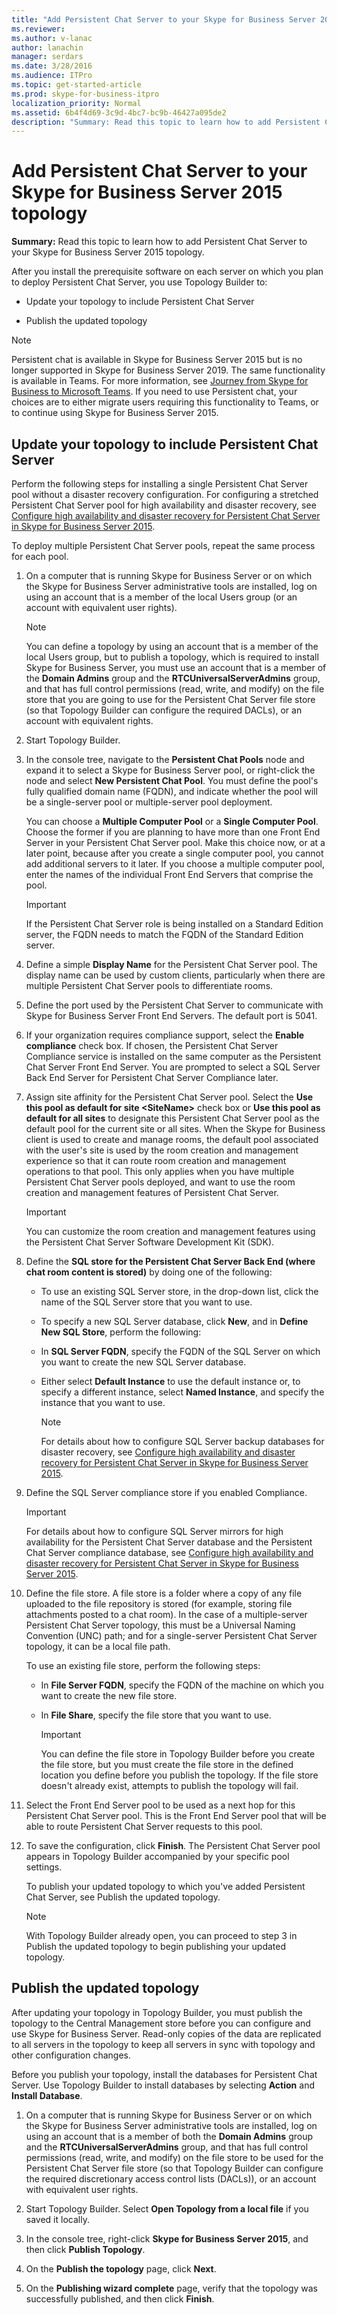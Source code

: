 ```yaml
---
title: "Add Persistent Chat Server to your Skype for Business Server 2015 topology"
ms.reviewer: 
ms.author: v-lanac
author: lanachin
manager: serdars
ms.date: 3/28/2016
ms.audience: ITPro
ms.topic: get-started-article
ms.prod: skype-for-business-itpro
localization_priority: Normal
ms.assetid: 6b4f4d69-3c9d-4bc7-bc9b-46427a095de2
description: "Summary: Read this topic to learn how to add Persistent Chat Server to your Skype for Business Server 2015 topology."
---
```


# Add Persistent Chat Server to your Skype for Business Server 2015 topology
 
**Summary:** Read this topic to learn how to add Persistent Chat Server to your Skype for Business Server 2015 topology.
  
After you install the prerequisite software on each server on which you plan to deploy Persistent Chat Server, you use Topology Builder to: 
  
- Update your topology to include Persistent Chat Server
    
- Publish the updated topology
    
> [!NOTE] 
> Persistent chat is available in Skype for Business Server 2015 but is no longer supported in Skype for Business Server 2019. The same functionality is available in Teams. For more information, see [Journey from Skype for Business to Microsoft Teams](/microsoftteams/journey-skypeforbusiness-teams). If you need to use Persistent chat, your choices are to either migrate users requiring this functionality to Teams, or to continue using Skype for Business Server 2015. 

## Update your topology to include Persistent Chat Server

Perform the following steps for installing a single Persistent Chat Server pool without a disaster recovery configuration. For configuring a stretched Persistent Chat Server pool for high availability and disaster recovery, see [Configure high availability and disaster recovery for Persistent Chat Server in Skype for Business Server 2015](../../deploy/deploy-high-availability-and-disaster-recovery/configure-hadr-for-persistent-chat.md).
  
To deploy multiple Persistent Chat Server pools, repeat the same process for each pool.
  
1. On a computer that is running Skype for Business Server or on which the Skype for Business Server administrative tools are installed, log on using an account that is a member of the local Users group (or an account with equivalent user rights).
    
    > [!NOTE]
    > You can define a topology by using an account that is a member of the local Users group, but to publish a topology, which is required to install Skype for Business Server, you must use an account that is a member of the **Domain Admins** group and the **RTCUniversalServerAdmins** group, and that has full control permissions (read, write, and modify) on the file store that you are going to use for the Persistent Chat Server file store (so that Topology Builder can configure the required DACLs), or an account with equivalent rights.
  
2. Start Topology Builder.
    
3. In the console tree, navigate to the **Persistent Chat Pools** node and expand it to select a Skype for Business Server pool, or right-click the node and select **New Persistent Chat Pool**. You must define the pool's fully qualified domain name (FQDN), and indicate whether the pool will be a single-server pool or multiple-server pool deployment.
    
    You can choose a **Multiple Computer Pool** or a **Single Computer Pool**. Choose the former if you are planning to have more than one Front End Server in your Persistent Chat Server pool. Make this choice now, or at a later point, because after you create a single computer pool, you cannot add additional servers to it later. If you choose a multiple computer pool, enter the names of the individual Front End Servers that comprise the pool.
    
    > [!IMPORTANT]
    > If the Persistent Chat Server role is being installed on a Standard Edition server, the FQDN needs to match the FQDN of the Standard Edition server. 
  
4. Define a simple **Display Name** for the Persistent Chat Server pool. The display name can be used by custom clients, particularly when there are multiple Persistent Chat Server pools to differentiate rooms.
    
5. Define the port used by the Persistent Chat Server to communicate with Skype for Business Server Front End Servers. The default port is 5041.
    
6. If your organization requires compliance support, select the **Enable compliance** check box. If chosen, the Persistent Chat Server Compliance service is installed on the same computer as the Persistent Chat Server Front End Server. You are prompted to select a SQL Server Back End Server for Persistent Chat Server Compliance later.
    
7. Assign site affinity for the Persistent Chat Server pool. Select the **Use this pool as default for site \<SiteName\>** check box or **Use this pool as default for all sites** to designate this Persistent Chat Server pool as the default pool for the current site or all sites. When the Skype for Business client is used to create and manage rooms, the default pool associated with the user's site is used by the room creation and management experience so that it can route room creation and management operations to that pool. This only applies when you have multiple Persistent Chat Server pools deployed, and want to use the room creation and management features of Persistent Chat Server.
    
    > [!IMPORTANT]
    > You can customize the room creation and management features using the Persistent Chat Server Software Development Kit (SDK). 
  
8. Define the **SQL store for the Persistent Chat Server Back End (where chat room content is stored)** by doing one of the following:
    
   - To use an existing SQL Server store, in the drop-down list, click the name of the SQL Server store that you want to use.
    
   - To specify a new SQL Server database, click **New**, and in **Define New SQL Store**, perform the following:
    
   - In **SQL Server FQDN**, specify the FQDN of the SQL Server on which you want to create the new SQL Server database.
    
   - Either select **Default Instance** to use the default instance or, to specify a different instance, select **Named Instance**, and specify the instance that you want to use.
    
     > [!NOTE]
     > For details about how to configure SQL Server backup databases for disaster recovery, see [Configure high availability and disaster recovery for Persistent Chat Server in Skype for Business Server 2015](../../deploy/deploy-high-availability-and-disaster-recovery/configure-hadr-for-persistent-chat.md). 
  
9. Define the SQL Server compliance store if you enabled Compliance.
    
    > [!IMPORTANT]
    > For details about how to configure SQL Server mirrors for high availability for the Persistent Chat Server database and the Persistent Chat Server compliance database, see [Configure high availability and disaster recovery for Persistent Chat Server in Skype for Business Server 2015](../../deploy/deploy-high-availability-and-disaster-recovery/configure-hadr-for-persistent-chat.md). 
  
10. Define the file store. A file store is a folder where a copy of any file uploaded to the file repository is stored (for example, storing file attachments posted to a chat room). In the case of a multiple-server Persistent Chat Server topology, this must be a Universal Naming Convention (UNC) path; and for a single-server Persistent Chat Server topology, it can be a local file path.
    
    To use an existing file store, perform the following steps:
    
    - In **File Server FQDN**, specify the FQDN of the machine on which you want to create the new file store.
    
    - In **File Share**, specify the file store that you want to use.
    
      > [!IMPORTANT]
      > You can define the file store in Topology Builder before you create the file store, but you must create the file store in the defined location you define before you publish the topology. If the file store doesn't already exist, attempts to publish the topology will fail. 
  
11. Select the Front End Server pool to be used as a next hop for this Persistent Chat Server pool. This is the Front End Server pool that will be able to route Persistent Chat Server requests to this pool.
    
12. To save the configuration, click **Finish**. The Persistent Chat Server pool appears in Topology Builder accompanied by your specific pool settings.
    
    To publish your updated topology to which you've added Persistent Chat Server, see Publish the updated topology.
    
    > [!NOTE]
    > With Topology Builder already open, you can proceed to step 3 in Publish the updated topology to begin publishing your updated topology. 
  
## Publish the updated topology
<a name="BKMK_PublishTopology"> </a>

After updating your topology in Topology Builder, you must publish the topology to the Central Management store before you can configure and use Skype for Business Server. Read-only copies of the data are replicated to all servers in the topology to keep all servers in sync with topology and other configuration changes.
  
Before you publish your topology, install the databases for Persistent Chat Server. Use Topology Builder to install databases by selecting **Action** and **Install Database**.
  
1. On a computer that is running Skype for Business Server or on which the Skype for Business Server administrative tools are installed, log on using an account that is a member of both the **Domain Admins** group and the **RTCUniversalServerAdmins** group, and that has full control permissions (read, write, and modify) on the file store to be used for the Persistent Chat Server file store (so that Topology Builder can configure the required discretionary access control lists (DACLs)), or an account with equivalent user rights.
    
2. Start Topology Builder. Select **Open Topology from a local file** if you saved it locally.
    
3. In the console tree, right-click **Skype for Business Server 2015**, and then click **Publish Topology**.
    
4. On the **Publish the topology** page, click **Next**.
    
5. On the **Publishing wizard complete** page, verify that the topology was successfully published, and then click **Finish**.
    


